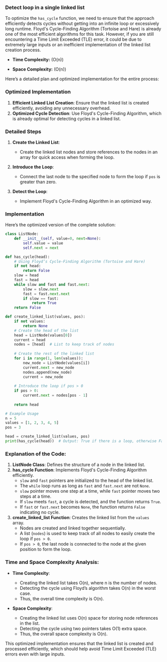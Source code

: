 ### Detect loop in a single linked list

To optimize the `has_cycle` function, we need to ensure that the approach efficiently detects cycles without getting into an infinite loop or excessively long runtime. Floyd's Cycle-Finding Algorithm (Tortoise and Hare) is already one of the most efficient algorithms for this task. However, if you are still encountering a Time Limit Exceeded (TLE) error, it could be due to extremely large inputs or an inefficient implementation of the linked list creation process. 

- **Time Complexity:** \(O(n)\)

- **Space Complexity:** \(O(n)\)

Here’s a detailed plan and optimized implementation for the entire process:

### Optimized Implementation

1. **Efficient Linked List Creation**: Ensure that the linked list is created efficiently, avoiding any unnecessary overhead.
2. **Optimized Cycle Detection**: Use Floyd's Cycle-Finding Algorithm, which is already optimal for detecting cycles in a linked list.

### Detailed Steps

1. **Create the Linked List**:
   - Create the linked list nodes and store references to the nodes in an array for quick access when forming the loop.
   
2. **Introduce the Loop**:
   - Connect the last node to the specified node to form the loop if `pos` is greater than zero.
   
3. **Detect the Loop**:
   - Implement Floyd's Cycle-Finding Algorithm in an optimized way.

### Implementation

Here’s the optimized version of the complete solution:

```python
class ListNode:
    def __init__(self, value=0, next=None):
        self.value = value
        self.next = next

def has_cycle(head):
    # Using Floyd’s Cycle-Finding Algorithm (Tortoise and Hare)
    if not head:
        return False
    slow = head
    fast = head
    while slow and fast and fast.next:
        slow = slow.next
        fast = fast.next.next
        if slow == fast:
            return True
    return False

def create_linked_list(values, pos):
    if not values:
        return None
    # Create the head of the list
    head = ListNode(values[0])
    current = head
    nodes = [head]  # List to keep track of nodes
    
    # Create the rest of the linked list
    for i in range(1, len(values)):
        new_node = ListNode(values[i])
        current.next = new_node
        nodes.append(new_node)
        current = new_node
    
    # Introduce the loop if pos > 0
    if pos > 0:
        current.next = nodes[pos - 1]
    
    return head

# Example Usage
n = 5
values = [1, 2, 3, 4, 5]
pos = 3

head = create_linked_list(values, pos)
print(has_cycle(head))  # Output: True if there is a loop, otherwise False
```

### Explanation of the Code:

1. **ListNode Class**: Defines the structure of a node in the linked list.
2. **has_cycle Function**: Implements Floyd's Cycle-Finding Algorithm efficiently.
   - `slow` and `fast` pointers are initialized to the head of the linked list.
   - The `while` loop runs as long as `fast` and `fast.next` are not `None`.
   - `slow` pointer moves one step at a time, while `fast` pointer moves two steps at a time.
   - If `slow` meets `fast`, a cycle is detected, and the function returns `True`.
   - If `fast` or `fast.next` becomes `None`, the function returns `False` indicating no cycle.
3. **create_linked_list Function**: Creates the linked list from the `values` array.
   - Nodes are created and linked together sequentially.
   - A list (`nodes`) is used to keep track of all nodes to easily create the loop if `pos > 0`.
   - If `pos > 0`, the last node is connected to the node at the given position to form the loop.

### Time and Space Complexity Analysis:

- **Time Complexity**: 
  - Creating the linked list takes O(n), where n is the number of nodes.
  - Detecting the cycle using Floyd’s algorithm takes O(n) in the worst case.
  - Thus, the overall time complexity is O(n).

- **Space Complexity**:
  - Creating the linked list uses O(n) space for storing node references in the list.
  - Detecting the cycle using two pointers takes O(1) extra space.
  - Thus, the overall space complexity is O(n).

This optimized implementation ensures that the linked list is created and processed efficiently, which should help avoid Time Limit Exceeded (TLE) errors even with large inputs.